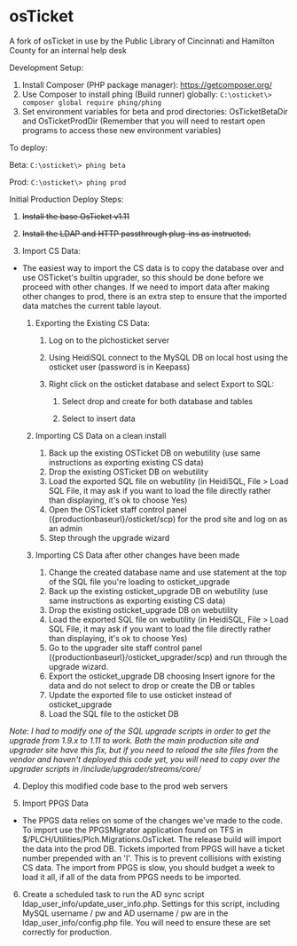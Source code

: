 osTicket
========

A fork of osTicket in use by the Public Library of Cincinnati and Hamilton County for an internal help desk

Development Setup:
1. Install Composer (PHP package manager): https://getcomposer.org/
2. Use Composer to install phing (Build runner) globally: `C:\osticket\> composer global require phing/phing`
3. Set environment variables for beta and prod directories: OsTicketBetaDir and OsTicketProdDir
    (Remember that you will need to restart open programs to access these new environment variables)

To deploy:

Beta: `C:\osticket\> phing beta`

Prod: `C:\osticket\> phing prod`

Initial Production Deploy Steps:

1. ~~Install the base OsTicket v1.11~~

2. ~~Install the LDAP and HTTP passthrough plug-ins as instructed.~~

3. Import CS Data:

  * The easiest way to import the CS data is to copy the database over and use OSTicket's builtin upgrader, so this should be done before we proceed with other changes. If we need to import data after making other changes to prod, there is an extra step to ensure that the imported data matches the current table layout.

    1. Exporting the Existing CS Data:
        1. Log on to the plchosticket server
        2. Using HeidiSQL connect to the MySQL DB on local host using the osticket user (password is in Keepass)
        3. Right click on the osticket database and select Export to SQL:

            1. Select drop and create for both database and tables

            2. Select to insert data

    2. Importing CS Data on a clean install
        1. Back up the existing OSTicket DB on webutility (use same instructions as exporting existing CS data)
        2. Drop the existing OSTicket DB on webutility 
        3. Load the exported SQL file on webutility (in HeidiSQL, File > Load SQL File, it may ask if you want to load the file directly rather than displaying, it's ok to choose Yes)
        4. Open the OSTicket staff control panel ({productionbaseurl}/osticket/scp) for the prod site and log on as an admin
        5. Step through the upgrade wizard

    3. Importing CS Data after other changes have been made
        1. Change the created database name and use statement at the top of the SQL file you're loading to osticket_upgrade
        2. Back up the existing osticket_upgrade DB on webutility (use same instructions as exporting existing CS data)
        3. Drop the existing osticket_upgrade DB on webutility
        4. Load the exported SQL file on webutility (in HeidiSQL, File > Load SQL File, it may ask if you want to load the file directly rather than displaying, it's ok to choose Yes)
        5. Go to the upgrader site staff control panel ({productionbaseurl}/osticket_upgrader/scp) and run through the upgrade wizard.
        6. Export the osticket_upgrade DB choosing Insert ignore for the data and do not select to drop or create the DB or tables
        7. Update the exported file to use osticket instead of osticket_upgrade
        8. Load the SQL file to the osticket DB


*Note: I had to modify one of the SQL upgrade scripts in order to get the upgrade from 1.9.x to 1.11 to work. Both the main production site and upgrader site have this fix, but if you need to reload the site files from the vendor and haven't deployed this code yet, you will need to copy over the upgrader scripts in /include/upgrader/streams/core/*

4. Deploy this modified code base to the prod web servers

5. Import PPGS Data

  * The PPGS data relies on some of the changes we've made to the code. To import use the PPGSMigrator application found on TFS in $/PLCH/Utilities/Plch.Migrations.OsTicket. The release build will import the data into the prod DB. Tickets imported from PPGS will have a ticket number prepended with an 'I'. This is to prevent collisions with existing CS data. The import from PPGS is slow, you should budget a week to load it all, if all of the data from PPGS needs to be imported.

6. Create a scheduled task to run the AD sync script ldap_user_info/update_user_info.php. Settings for this script, including MySQL username / pw and AD username / pw are in the ldap_user_info/config.php
    file. You will need to ensure these are set correctly for production.



